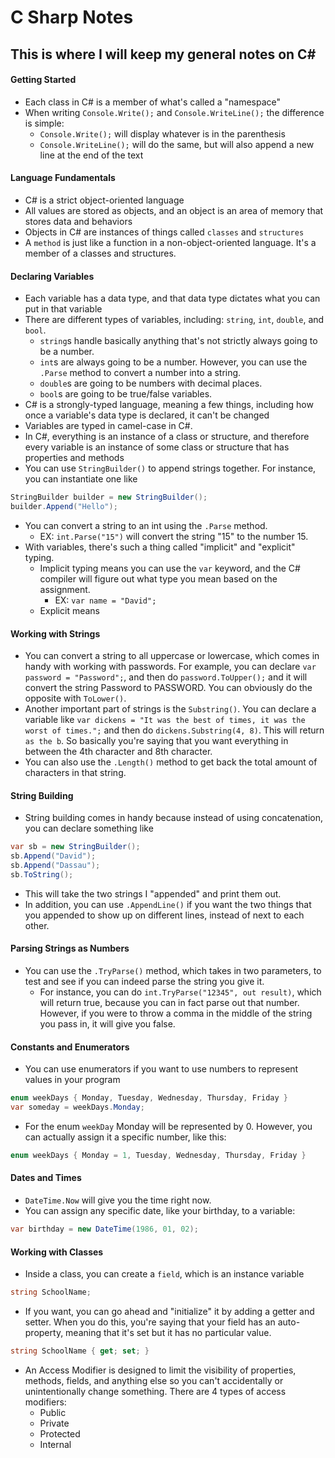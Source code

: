 # C Sharp Notes

## This is where I will keep my general notes on C#

#### Getting Started
- Each class in C# is a member of what's called a "namespace"
- When writing `Console.Write();` and `Console.WriteLine();` the difference is simple:
  - `Console.Write();` will display whatever is in the parenthesis
  - `Console.WriteLine();` will do the same, but will also append a new line at the end of the text

#### Language Fundamentals
- C# is a strict object-oriented language
- All values are stored as objects, and an object is an area of memory that stores data and behaviors
- Objects in C# are instances of things called `classes` and `structures`
- A `method` is just like a function in a non-object-oriented language. It's a member of a classes and structures.

#### Declaring Variables
- Each variable has a data type, and that data type dictates what you can put in that variable
- There are different types of variables, including: `string`, `int`, `double`, and `bool`.
  - `string`s handle basically anything that's not strictly always going to be a number. 
  - `int`s are always going to be a number. However, you can use the `.Parse` method to convert a number into a string.
  - `double`s are going to be numbers with decimal places.
  - `bool`s are going to be true/false variables.
- C# is a strongly-typed language, meaning a few things, including how once a variable's data type is declared, it can't be changed
- Variables are typed in camel-case in C#.
- In C#, everything is an instance of a class or structure, and therefore every variable is an instance of some class or structure that has properties and methods
- You can use `StringBuilder()` to append strings together. For instance, you can instantiate one like
```C#
StringBuilder builder = new StringBuilder();
builder.Append("Hello");
```
- You can convert a string to an int using the `.Parse` method.
  - EX: `int.Parse("15")` will convert the string "15" to the number 15.
- With variables, there's such a thing called "implicit" and "explicit" typing. 
  - Implicit typing means you can use the `var` keyword, and the C# compiler will figure out what type you mean based on the assignment.
    - EX: `var name = "David";`
  - Explicit means

#### Working with Strings
- You can convert a string to all uppercase or lowercase, which comes in handy with working with passwords. For example, you can declare `var password = "Password";`, and then do `password.ToUpper();` and it will convert the string Password to PASSWORD. You can obviously do the opposite with `ToLower()`.
- Another important part of strings is the `Substring()`. You can declare a variable like `var dickens = "It was the best of times, it was the worst of times.";` and then do `dickens.Substring(4, 8)`. This will return `as the b`. So basically you're saying that you want everything in between the 4th character and 8th character.
- You can also use the `.Length()` method to get back the total amount of characters in that string.

#### String Building
- String building comes in handy because instead of using concatenation, you can declare something like 
```C#
var sb = new StringBuilder();
sb.Append("David");
sb.Append("Dassau");
sb.ToString();
```
- This will take the two strings I "appended" and print them out.
- In addition, you can use `.AppendLine()` if you want the two things that you appended to show up on different lines, instead of next to each other.

#### Parsing Strings as Numbers
- You can use the `.TryParse()` method, which takes in two parameters, to test and see if you can indeed parse the string you give it.
  - For instance, you can do `int.TryParse("12345", out result)`, which will return true, because you can in fact parse out that number. However, if you were to throw a comma in the middle of the string you pass in, it will give you false.
  
#### Constants and Enumerators
- You can use enumerators if you want to use numbers to represent values in your program
```C#
enum weekDays { Monday, Tuesday, Wednesday, Thursday, Friday }
var someday = weekDays.Monday;
```
- For the enum `weekDay` Monday will be represented by 0. However, you can actually assign it a specific number, like this:
```C#
enum weekDays { Monday = 1, Tuesday, Wednesday, Thursday, Friday }
```

#### Dates and Times
- `DateTime.Now` will give you the time right now.
- You can assign any specific date, like your birthday, to a variable:
```C#
var birthday = new DateTime(1986, 01, 02);
```

#### Working with Classes
- Inside a class, you can create a `field`, which is an instance variable
```C#
string SchoolName;
```
- If you want, you can go ahead and "initialize" it by adding a getter and setter. When you do this, you're saying that your field has an auto-property, meaning that it's set but it has no particular value.
```C#
string SchoolName { get; set; }
```
- An Access Modifier is designed to limit the visibility of properties, methods, fields, and anything else so you can't accidentally or unintentionally change something. There are 4 types of access modifiers:
  - Public
  - Private
  - Protected
  - Internal

